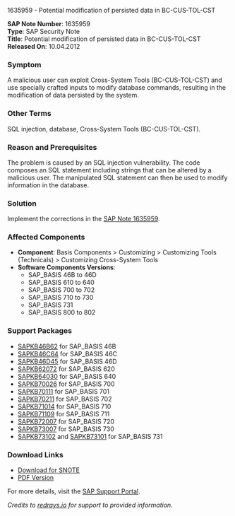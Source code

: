 1635959 - Potential modification of persisted data in BC-CUS-TOL-CST

**SAP Note Number**: 1635959  
**Type**: SAP Security Note  
**Title**: Potential modification of persisted data in BC-CUS-TOL-CST  
**Released On**: 10.04.2012  

### Symptom
A malicious user can exploit Cross-System Tools (BC-CUS-TOL-CST) and use specially crafted inputs to modify database commands, resulting in the modification of data persisted by the system.

### Other Terms
SQL injection, database, Cross-System Tools (BC-CUS-TOL-CST).

### Reason and Prerequisites
The problem is caused by an SQL injection vulnerability. The code composes an SQL statement including strings that can be altered by a malicious user. The manipulated SQL statement can then be used to modify information in the database.

### Solution
Implement the corrections in the [SAP Note 1635959](https://me.sap.com/notes/0001635959).

### Affected Components
- **Component**: Basis Components > Customizing > Customizing Tools (Technicals) > Customizing Cross-System Tools
- **Software Components Versions**:
  - SAP_BASIS 46B to 46D
  - SAP_BASIS 610 to 640
  - SAP_BASIS 700 to 702
  - SAP_BASIS 710 to 730
  - SAP_BASIS 731
  - SAP_BASIS 800 to 802

### Support Packages
- [SAPKB46B62](https://me.sap.com/supportpackage/SAPKB46B62) for SAP_BASIS 46B
- [SAPKB46C64](https://me.sap.com/supportpackage/SAPKB46C64) for SAP_BASIS 46C
- [SAPKB46D45](https://me.sap.com/supportpackage/SAPKB46D45) for SAP_BASIS 46D
- [SAPKB62072](https://me.sap.com/supportpackage/SAPKB62072) for SAP_BASIS 620
- [SAPKB64030](https://me.sap.com/supportpackage/SAPKB64030) for SAP_BASIS 640
- [SAPKB70026](https://me.sap.com/supportpackage/SAPKB70026) for SAP_BASIS 700
- [SAPKB70111](https://me.sap.com/supportpackage/SAPKB70111) for SAP_BASIS 701
- [SAPKB70211](https://me.sap.com/supportpackage/SAPKB70211) for SAP_BASIS 702
- [SAPKB71014](https://me.sap.com/supportpackage/SAPKB71014) for SAP_BASIS 710
- [SAPKB71109](https://me.sap.com/supportpackage/SAPKB71109) for SAP_BASIS 711
- [SAPKB72007](https://me.sap.com/supportpackage/SAPKB72007) for SAP_BASIS 720
- [SAPKB73007](https://me.sap.com/supportpackage/SAPKB73007) for SAP_BASIS 730
- [SAPKB73102](https://me.sap.com/supportpackage/SAPKB73102) and [SAPKB73101](https://me.sap.com/supportpackage/SAPKB73101) for SAP_BASIS 731

### Download Links
- [Download for SNOTE](https://notesdownloads.sap.com/note/0040000009712602017)
- [PDF Version](https://userapps.support.sap.com/sap/support/sfm/notes/print/0001635959?language=en-US&token=7A105CB9EDFCAC92729FE000D0E6826A)

For more details, visit the [SAP Support Portal](https://me.sap.com/).

*Credits to [redrays.io](https://redrays.io) for support to provided information.*